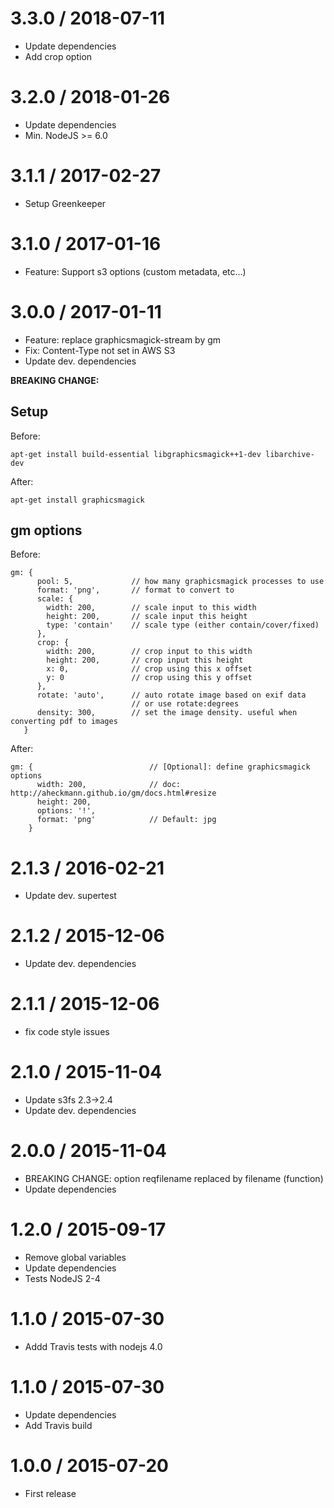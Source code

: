 3.3.0 / 2018-07-11
==================
  * Update dependencies
  * Add crop option

3.2.0 / 2018-01-26
==================
  * Update dependencies
  * Min. NodeJS >= 6.0
  
3.1.1 / 2017-02-27
==================
  * Setup Greenkeeper

3.1.0 / 2017-01-16
==================
  * Feature: Support s3 options (custom metadata, etc...)

3.0.0 / 2017-01-11
==================
  * Feature: replace graphicsmagick-stream by gm
  * Fix: Content-Type not set in AWS S3
  * Update dev. dependencies

**BREAKING CHANGE:**
## Setup
Before:
```
apt-get install build-essential libgraphicsmagick++1-dev libarchive-dev
```
After:
```
apt-get install graphicsmagick
```

## gm options
Before:
```
gm: {
      pool: 5,             // how many graphicsmagick processes to use
      format: 'png',       // format to convert to
      scale: {
        width: 200,        // scale input to this width
        height: 200,       // scale input this height
        type: 'contain'    // scale type (either contain/cover/fixed)
      },
      crop: {
        width: 200,        // crop input to this width
        height: 200,       // crop input this height
        x: 0,              // crop using this x offset
        y: 0               // crop using this y offset
      },
      rotate: 'auto',      // auto rotate image based on exif data
                           // or use rotate:degrees 
      density: 300,        // set the image density. useful when converting pdf to images
   }
```
After:
```
gm: {                          // [Optional]: define graphicsmagick options
      width: 200,              // doc: http://aheckmann.github.io/gm/docs.html#resize
      height: 200,
      options: '!',
      format: 'png'            // Default: jpg
    }
```

2.1.3 / 2016-02-21
==================
  * Update dev. supertest

2.1.2 / 2015-12-06
==================
  * Update dev. dependencies

2.1.1 / 2015-12-06
==================
  * fix code style issues 

2.1.0 / 2015-11-04
==================
  * Update s3fs 2.3->2.4
  * Update dev. dependencies

2.0.0 / 2015-11-04
==================
  * BREAKING CHANGE: option reqfilename replaced by filename (function)
  * Update dependencies

1.2.0 / 2015-09-17
==================
  * Remove global variables
  * Update dependencies
  * Tests NodeJS 2-4

1.1.0 / 2015-07-30
==================
  * Addd Travis tests with nodejs 4.0

1.1.0 / 2015-07-30
==================
  * Update dependencies
  * Add Travis build

1.0.0 / 2015-07-20
==================
  * First release